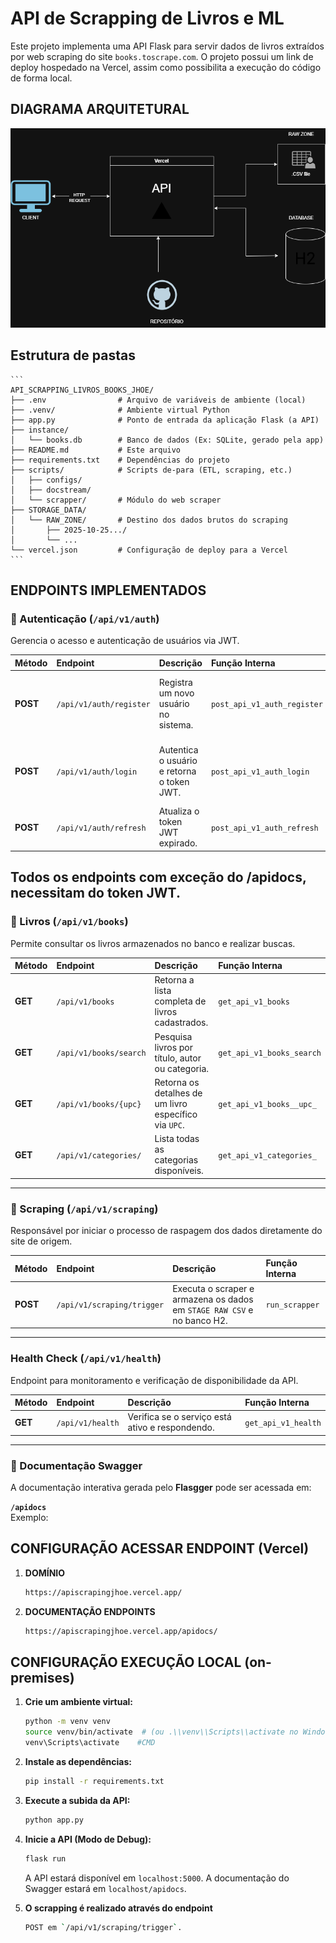 # API de Scrapping de Livros e ML

Este projeto implementa uma API Flask para servir dados de livros extraídos por web scraping do site `books.toscrape.com`.
O projeto possui um link de deploy hospedado na Vercel, assim como possibilita a execução do código de forma local.

## DIAGRAMA ARQUITETURAL

![Arquitetura da API](api-scraper-books-jhoe.drawio.png)

## Estrutura de pastas

    ```
    API_SCRAPPING_LIVROS_BOOKS_JHOE/
    ├── .env                # Arquivo de variáveis de ambiente (local)
    ├── .venv/              # Ambiente virtual Python
    ├── app.py              # Ponto de entrada da aplicação Flask (a API)
    ├── instance/
    │   └── books.db        # Banco de dados (Ex: SQLite, gerado pela app)
    ├── README.md           # Este arquivo
    ├── requirements.txt    # Dependências do projeto
    ├── scripts/            # Scripts de-para (ETL, scraping, etc.)
    │   ├── configs/
    │   ├── docstream/
    │   └── scrapper/       # Módulo do web scraper
    ├── STORAGE_DATA/
    │   └── RAW_ZONE/       # Destino dos dados brutos do scraping
    │       ├── 2025-10-25.../
    │       └── ...
    └── vercel.json         # Configuração de deploy para a Vercel
    ```

## ENDPOINTS IMPLEMENTADOS

### 🔐 Autenticação (`/api/v1/auth`)

Gerencia o acesso e autenticação de usuários via JWT.

| Método | Endpoint | Descrição | Função Interna | Premissa de uso
|:--------|:----------|:-----------|:----------------| :----------------|
| **POST** | `/api/v1/auth/register` | Registra um novo usuário no sistema. | `post_api_v1_auth_register` | -Necessidade de encaminhar o raw body json: {"username": "Jhoe","password": "1234"}
| **POST** | `/api/v1/auth/login` | Autentica o usuário e retorna o token JWT. | `post_api_v1_auth_login` | -Necessidade de encaminhar o raw body json: {"username": "Jhoe","password": "1234"}
| **POST** | `/api/v1/auth/refresh` | Atualiza o token JWT expirado. | `post_api_v1_auth_refresh` | -Necessidade de utilizar o segundo token gerado no login

Todos os endpoints com exceção do /apidocs, necessitam do token JWT.
---

### 📖 Livros (`/api/v1/books`)

Permite consultar os livros armazenados no banco e realizar buscas.

| Método | Endpoint | Descrição | Função Interna |
|:--------|:----------|:-----------|:----------------|
| **GET** | `/api/v1/books` | Retorna a lista completa de livros cadastrados. | `get_api_v1_books` |
| **GET** | `/api/v1/books/search` | Pesquisa livros por título, autor ou categoria. | `get_api_v1_books_search` |
| **GET** | `/api/v1/books/{upc}` | Retorna os detalhes de um livro específico via `UPC`. | `get_api_v1_books__upc_` |
| **GET** | `/api/v1/categories/` | Lista todas as categorias disponíveis. | `get_api_v1_categories_` |

---

### 🧠 Scraping (`/api/v1/scraping`)

Responsável por iniciar o processo de raspagem dos dados diretamente do site de origem.

| Método | Endpoint | Descrição | Função Interna |
|:--------|:----------|:-----------|:----------------|
| **POST** | `/api/v1/scraping/trigger` | Executa o scraper e armazena os dados em `STAGE RAW CSV` e no banco H2. | `run_scrapper` |

---

###  Health Check (`/api/v1/health`)

Endpoint para monitoramento e verificação de disponibilidade da API.

| Método | Endpoint | Descrição | Função Interna |
|:--------|:----------|:-----------|:----------------|
| **GET** | `/api/v1/health` | Verifica se o serviço está ativo e respondendo. | `get_api_v1_health` |

---

### 📘 Documentação Swagger

A documentação interativa gerada pelo **Flasgger** pode ser acessada em:

 **`/apidocs`**  
Exemplo:


## CONFIGURAÇÃO ACESSAR ENDPOINT (Vercel)

1. **DOMÍNIO**
   ```bash
   https://apiscrapingjhoe.vercel.app/
   ```
   
2. **DOCUMENTAÇÃO ENDPOINTS**
   ```bash
   https://apiscrapingjhoe.vercel.app/apidocs/
   ```
    
## CONFIGURAÇÃO EXECUÇÃO LOCAL (on-premises)

1.  **Crie um ambiente virtual:**
    ```bash
    python -m venv venv
    source venv/bin/activate  # (ou .\\venv\\Scripts\\activate no Windows)
    venv\Scripts\activate    #CMD
    ```

2.  **Instale as dependências:**
    ```bash
    pip install -r requirements.txt
    ```

3.  **Execute a subida da API:**
    ```bash
    python app.py
    ```

5.  **Inicie a API (Modo de Debug):**
    ```bash
    flask run
    ```
    A API estará disponível em `localhost:5000`.
    A documentação do Swagger estará em `localhost/apidocs`.


6.  **O scrapping é realizado através do endpoint**
    ```bash
    POST em `/api/v1/scraping/trigger`.
    ```


